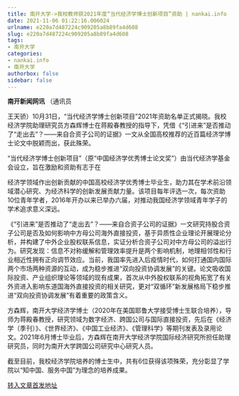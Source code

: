 ```yaml
---
title: 南开大学->我校教师获2021年度“当代经济学博士创新项目”资助 | nankai.info
date: 2021-11-06 01:22:16.006024
urlname: e220a7d487224c909205a8b89fa4d608
slug: e220a7d487224c909205a8b89fa4d608
tags: 
- 南开大学
categories:
- nankai.info
- 南开大学
authorbox: false
sidebar: false
---
```

**南开新闻网讯** （通讯员

王天骄）10月31日，“当代经济学博士创新项目”2021年资助名单正式揭晓。我校经济学院助理研究员方森辉博士在蒋殿春教授的指导下，凭借《“引进来”是否推动了“走出去”？——来自合资子公司的证据》一文从全国高校推荐的近百篇经济学博士论文中脱颖而出，获此殊荣。

“当代经济学博士创新项目”（原“中国经济学优秀博士论文奖”）由当代经济学基金会设立，旨在激励和资助有志于在
<!--more-->
经济学领域作出创新贡献的中国高校经济学优秀博士毕业生，助力其在学术前沿领域潜心研究、为经济科学的创新发展贡献力量。该项目每年评选一次，每次资助10位青年学者，2016年开办以来已举办六届，对推动我国经济学领域青年学子的学术追求意义深远。

《“引进来”是否推动了“走出去”？——来自合资子公司的证据》一文研究持股合资子公司是否及如何影响中方母公司海外直接投资，基于异质性企业理论开展理论分析，并构建了中外企业股权联系信息，实证分析合资子公司对中方母公司的溢出行为。研究发现：信息不对称缓解和管理效率提升是两个影响机制，地理相邻性和行业相近性拥有正向调节效应。当前，我国率先进入后疫情时代，如何打通国内国际两个市场两种资源的互动，成为稳步推进“双向投资协调发展”的关键。论文吸收国际投资、产业组织理论等领域的现有成果，首次从中外股权联系的视角拓宽了有关外资进入影响东道国海外直接投资的相关研究，更对“双循环”新发展格局下稳步推进“双向投资协调发展”有着重要的政策含义。

方森辉，南开大学经济学博士（2020年在美国耶鲁大学接受博士生联合培养），导师为蒋殿春教授，研究领域为数字经济、跨国公司与国际直接投资，先后在《经济学（季刊）》、《世界经济》、《中国工业经济》、《管理科学》等期刊发表及录用论文。2021年6月博士毕业后，方森辉在南开大学经济学院国际经济研究所担任助理研究员，同时为南开大学跨国公司研究中心研究人员。

截至目前，我校经济学院培养的博士生中，共有6位获得该项殊荣，充分彰显了学院以“知中国、服务中国”为理念的培养成果。



[转入文章首发地址](http://news.nankai.edu.cn/ywsd/system/2021/11/03/030048662.shtml)